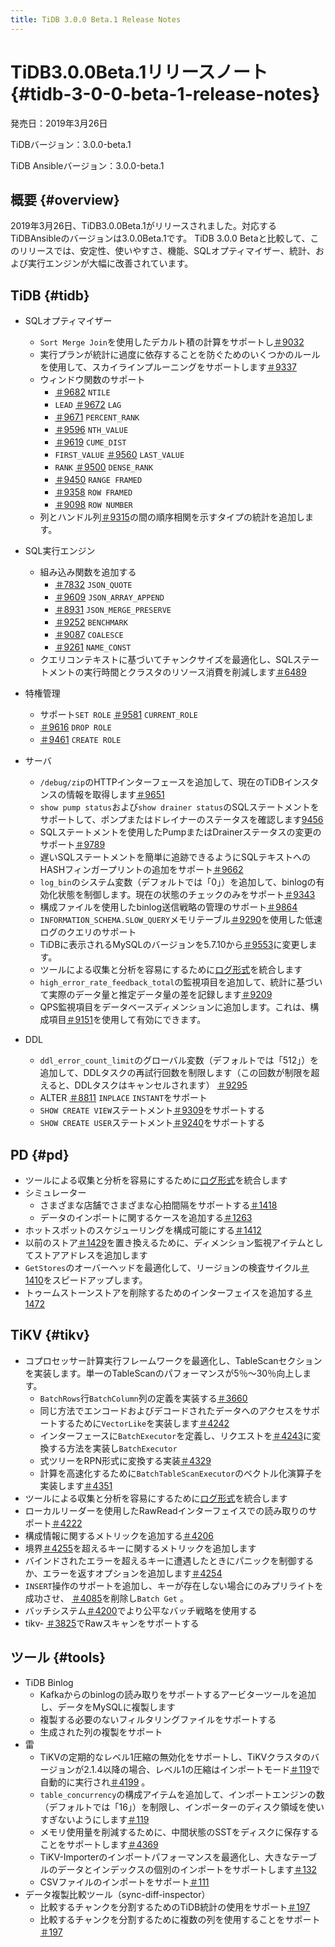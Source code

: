 ```yaml
---
title: TiDB 3.0.0 Beta.1 Release Notes
---
```


# TiDB3.0.0Beta.1リリースノート {#tidb-3-0-0-beta-1-release-notes}

発売日：2019年3月26日

TiDBバージョン：3.0.0-beta.1

TiDB Ansibleバージョン：3.0.0-beta.1

## 概要 {#overview}

2019年3月26日、TiDB3.0.0Beta.1がリリースされました。対応するTiDBAnsibleのバージョンは3.0.0Beta.1です。 TiDB 3.0.0 Betaと比較して、このリリースでは、安定性、使いやすさ、機能、SQLオプティマイザー、統計、および実行エンジンが大幅に改善されています。

## TiDB {#tidb}

-   SQLオプティマイザー
    -   `Sort Merge Join`を使用したデカルト積の計算をサポートし[＃9032](https://github.com/pingcap/tidb/pull/9037)
    -   実行プランが統計に過度に依存することを防ぐためのいくつかのルールを使用して、スカイラインプルーニングをサポートします[＃9337](https://github.com/pingcap/tidb/pull/9337)

    <!---->

    -   ウィンドウ関数のサポート
        -   [＃9682](https://github.com/pingcap/tidb/pull/9682) `NTILE`
        -   `LEAD` [＃9672](https://github.com/pingcap/tidb/pull/9672) `LAG`
        -   [＃9671](https://github.com/pingcap/tidb/pull/9671) `PERCENT_RANK`
        -   [＃9596](https://github.com/pingcap/tidb/pull/9596) `NTH_VALUE`
        -   [＃9619](https://github.com/pingcap/tidb/pull/9619) `CUME_DIST`
        -   `FIRST_VALUE` [＃9560](https://github.com/pingcap/tidb/pull/9560) `LAST_VALUE`
        -   `RANK` [＃9500](https://github.com/pingcap/tidb/pull/9500) `DENSE_RANK`
        -   [＃9450](https://github.com/pingcap/tidb/pull/9450) `RANGE FRAMED`
        -   [＃9358](https://github.com/pingcap/tidb/pull/9358) `ROW FRAMED`
        -   [＃9098](https://github.com/pingcap/tidb/pull/9098) `ROW NUMBER`

    <!---->

    -   列とハンドル列[＃9315](https://github.com/pingcap/tidb/pull/9315)の間の順序相関を示すタイプの統計を追加します。
-   SQL実行エンジン
    -   組み込み関数を追加する
        -   [＃7832](https://github.com/pingcap/tidb/pull/7832) `JSON_QUOTE`
        -   [＃9609](https://github.com/pingcap/tidb/pull/9609) `JSON_ARRAY_APPEND`
        -   [＃8931](https://github.com/pingcap/tidb/pull/8931) `JSON_MERGE_PRESERVE`
        -   [＃9252](https://github.com/pingcap/tidb/pull/9252) `BENCHMARK`
        -   [＃9087](https://github.com/pingcap/tidb/pull/9087) `COALESCE`
        -   [＃9261](https://github.com/pingcap/tidb/pull/9261) `NAME_CONST`

    <!---->

    -   クエリコンテキストに基づいてチャンクサイズを最適化し、SQLステートメントの実行時間とクラスタのリソース消費を削減します[＃6489](https://github.com/pingcap/tidb/issues/6489)
-   特権管理
    -   サポート`SET ROLE` [＃9581](https://github.com/pingcap/tidb/pull/9581) `CURRENT_ROLE`
    -   [＃9616](https://github.com/pingcap/tidb/pull/9616) `DROP ROLE`
    -   [＃9461](https://github.com/pingcap/tidb/pull/9461) `CREATE ROLE`
-   サーバ
    -   `/debug/zip`のHTTPインターフェースを追加して、現在のTiDBインスタンスの情報を取得します[＃9651](https://github.com/pingcap/tidb/pull/9651)
    -   `show pump status`および`show drainer status`のSQLステートメントをサポートして、ポンプまたはドレイナーのステータスを確認します[9456](https://github.com/pingcap/tidb/pull/9456)
    -   SQLステートメントを使用したPumpまたはDrainerステータスの変更のサポート[＃9789](https://github.com/pingcap/tidb/pull/9789)
    -   遅いSQLステートメントを簡単に追跡できるようにSQLテキストへのHASHフィンガープリントの追加をサポート[＃9662](https://github.com/pingcap/tidb/pull/9662)
    -   `log_bin`のシステム変数（デフォルトでは「0」）を追加して、binlogの有効化状態を制御します。現在の状態のチェックのみをサポート[＃9343](https://github.com/pingcap/tidb/pull/9343)
    -   構成ファイルを使用したbinlog送信戦略の管理のサポート[＃9864](https://github.com/pingcap/tidb/pull/9864)
    -   `INFORMATION_SCHEMA.SLOW_QUERY`メモリテーブル[＃9290](https://github.com/pingcap/tidb/pull/9290)を使用した低速ログのクエリのサポート
    -   TiDBに表示されるMySQLのバージョンを5.7.10から[＃9553](https://github.com/pingcap/tidb/pull/9553)に変更します。
    -   ツールによる収集と分析を容易にするために[ログ形式](https://github.com/tikv/rfcs/blob/master/text/2018-12-19-unified-log-format.md)を統合します
    -   `high_error_rate_feedback_total`の監視項目を追加して、統計に基づいて実際のデータ量と推定データ量の差を記録します[＃9209](https://github.com/pingcap/tidb/pull/9209)
    -   QPS監視項目をデータベースディメンションに追加します。これは、構成項目[＃9151](https://github.com/pingcap/tidb/pull/9151)を使用して有効にできます。
-   DDL
    -   `ddl_error_count_limit`のグローバル変数（デフォルトでは「512」）を追加して、DDLタスクの再試行回数を制限します（この回数が制限を超えると、DDLタスクはキャンセルされます） [＃9295](https://github.com/pingcap/tidb/pull/9295)
    -   ALTER [＃8811](https://github.com/pingcap/tidb/pull/8811) `INPLACE` `INSTANT`をサポート
    -   `SHOW CREATE VIEW`ステートメント[＃9309](https://github.com/pingcap/tidb/pull/9309)をサポートする
    -   `SHOW CREATE USER`ステートメント[＃9240](https://github.com/pingcap/tidb/pull/9240)をサポートする

## PD {#pd}

-   ツールによる収集と分析を容易にするために[ログ形式](https://github.com/tikv/rfcs/blob/master/text/2018-12-19-unified-log-format.md)を統合します
-   シミュレーター
    -   さまざまな店舗でさまざまな心拍間隔をサポートする[＃1418](https://github.com/pingcap/pd/pull/1418)
    -   データのインポートに関するケースを追加する[＃1263](https://github.com/pingcap/pd/pull/1263)
-   ホットスポットのスケジューリングを構成可能にする[＃1412](https://github.com/pingcap/pd/pull/1412)
-   以前のストア[＃1429](https://github.com/pingcap/pd/pull/1429)を置き換えるために、ディメンション監視アイテムとしてストアアドレスを追加します
-   `GetStores`のオーバーヘッドを最適化して、リージョンの検査サイクル[＃1410](https://github.com/pingcap/pd/pull/1410)をスピードアップします。
-   トゥームストーンストアを削除するためのインターフェイスを追加する[＃1472](https://github.com/pingcap/pd/pull/1472)

## TiKV {#tikv}

-   コプロセッサー計算実行フレームワークを最適化し、TableScanセクションを実装します。単一のTableScanのパフォーマンスが5％〜30％向上します。
    -   `BatchRows`行`BatchColumn`列の定義を実装する[＃3660](https://github.com/tikv/tikv/pull/3660)
    -   同じ方法でエンコードおよびデコードされたデータへのアクセスをサポートするために`VectorLike`を実装します[＃4242](https://github.com/tikv/tikv/pull/4242)
    -   インターフェースに`BatchExecutor`を定義し、リクエストを[＃4243](https://github.com/tikv/tikv/pull/4243)に変換する方法を実装し`BatchExecutor`
    -   式ツリーをRPN形式に変換する実装[＃4329](https://github.com/tikv/tikv/pull/4329)
    -   計算を高速化するために`BatchTableScanExecutor`のベクトル化演算子を実装します[＃4351](https://github.com/tikv/tikv/pull/4351)
-   ツールによる収集と分析を容易にするために[ログ形式](https://github.com/tikv/rfcs/blob/master/text/2018-12-19-unified-log-format.md)を統合します
-   ローカルリーダーを使用したRawReadインターフェイスでの読み取りのサポート[＃4222](https://github.com/tikv/tikv/pull/4222)
-   構成情報に関するメトリックを追加する[＃4206](https://github.com/tikv/tikv/pull/4206)
-   境界[＃4255](https://github.com/tikv/tikv/pull/4255)を超えるキーに関するメトリックを追加します
-   バインドされたエラーを超えるキーに遭遇したときにパニックを制御するか、エラーを返すオプションを追加します[＃4254](https://github.com/tikv/tikv/pull/4254)
-   `INSERT`操作のサポートを追加し、キーが存在しない場合にのみプリライトを成功させ、 [＃4085](https://github.com/tikv/tikv/pull/4085)を削除し`Batch Get` 。
-   バッチシステム[＃4200](https://github.com/tikv/tikv/pull/4200)でより公平なバッチ戦略を使用する
-   tikv- [＃3825](https://github.com/tikv/tikv/pull/3825)でRawスキャンをサポートする

## ツール {#tools}

-   TiDB Binlog
    -   Kafkaからのbinlogの読み取りをサポートするアービターツールを追加し、データをMySQLに複製します
    -   複製する必要のないフィルタリングファイルをサポートする
    -   生成された列の複製をサポート
-   雷
    -   TiKVの定期的なレベル1圧縮の無効化をサポートし、TiKVクラスタのバージョンが2.1.4以降の場合、レベル1の圧縮はインポートモード[＃119](https://github.com/pingcap/tidb-lightning/pull/119)で自動的に実行され[＃4199](https://github.com/tikv/tikv/pull/4199) 。
    -   `table_concurrency`の構成アイテムを追加して、インポートエンジンの数（デフォルトでは「16」）を制限し、インポーターのディスク領域を使いすぎないようにします[＃119](https://github.com/pingcap/tidb-lightning/pull/119)
    -   メモリ使用量を削減するために、中間状態のSSTをディスクに保存することをサポートします[＃4369](https://github.com/tikv/tikv/pull/4369)
    -   TiKV-Importerのインポートパフォーマンスを最適化し、大きなテーブルのデータとインデックスの個別のインポートをサポートします[＃132](https://github.com/pingcap/tidb-lightning/pull/132)
    -   CSVファイルのインポートをサポート[＃111](https://github.com/pingcap/tidb-lightning/pull/111)
-   データ複製比較ツール（sync-diff-inspector）
    -   比較するチャンクを分割するためのTiDB統計の使用をサポート[＃197](https://github.com/pingcap/tidb-tools/pull/197)
    -   比較するチャンクを分割するために複数の列を使用することをサポート[＃197](https://github.com/pingcap/tidb-tools/pull/197)
